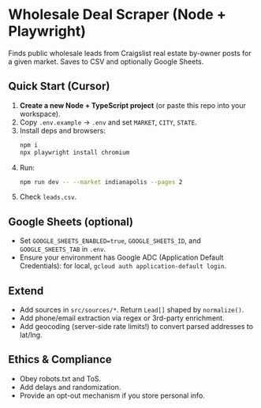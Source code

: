 # Wholesale Deal Scraper (Node + Playwright)

Finds public wholesale leads from Craigslist real estate by-owner posts for a given market. Saves to CSV and optionally Google Sheets.

## Quick Start (Cursor)
1. **Create a new Node + TypeScript project** (or paste this repo into your workspace).
2. Copy `.env.example` → `.env` and set `MARKET`, `CITY`, `STATE`.
3. Install deps and browsers:
   ```bash
   npm i
   npx playwright install chromium
   ```
4. Run:
   ```bash
   npm run dev -- --market indianapolis --pages 2
   ```
5. Check `leads.csv`.

## Google Sheets (optional)
- Set `GOOGLE_SHEETS_ENABLED=true`, `GOOGLE_SHEETS_ID`, and `GOOGLE_SHEETS_TAB` in `.env`.
- Ensure your environment has Google ADC (Application Default Credentials): for local, `gcloud auth application-default login`.

## Extend
- Add sources in `src/sources/*`. Return `Lead[]` shaped by `normalize()`.
- Add phone/email extraction via regex or 3rd-party enrichment.
- Add geocoding (server-side rate limits!) to convert parsed addresses to lat/lng.

## Ethics & Compliance
- Obey robots.txt and ToS.
- Add delays and randomization.
- Provide an opt-out mechanism if you store personal info.
